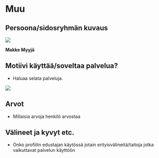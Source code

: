  # Muu


## Persoona/sidosryhmän kuvaus

![](https://openclipart.org/image/300px/svg_to_png/293286/Unknown-With-Background.png)


**Makke Myyjä**



## Motiivi käyttää/soveltaa palvelua? 

* Haluaa selata palveluja.


![](https://openclipart.org/image/300px/svg_to_png/291313/why.png)


## Arvot  

* Millaisia arvoja henkilö arvostaa

## Välineet ja kyvyt etc.

* Onko profiilin edustajan käytössä jotain erityisvälineitä/taitoja jotka vaikuttavat palvelun käyttöön
